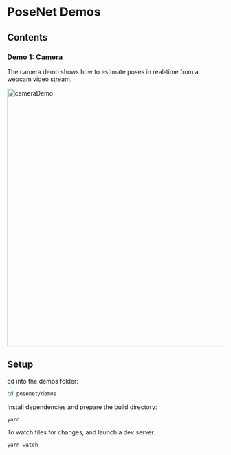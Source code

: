 # PoseNet Demos

## Contents

### Demo 1: Camera

The camera demo shows how to estimate poses in real-time from a webcam video stream.

<img src="https://raw.githubusercontent.com/irealva/tfjs-models/master/posenet/demos/camera.gif" alt="cameraDemo" style="width: 600px;"/>



## Setup

cd into the demos folder:

```sh
cd posenet/demos
```

Install dependencies and prepare the build directory:

```sh
yarn
```

To watch files for changes, and launch a dev server:

```sh
yarn watch
```



